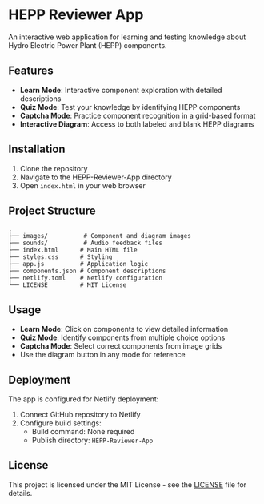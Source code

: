 # HEPP Reviewer App

An interactive web application for learning and testing knowledge about Hydro Electric Power Plant (HEPP) components.

## Features

- **Learn Mode**: Interactive component exploration with detailed descriptions
- **Quiz Mode**: Test your knowledge by identifying HEPP components
- **Captcha Mode**: Practice component recognition in a grid-based format
- **Interactive Diagram**: Access to both labeled and blank HEPP diagrams

## Installation

1. Clone the repository
2. Navigate to the HEPP-Reviewer-App directory
3. Open `index.html` in your web browser

## Project Structure

```
.
├── images/          # Component and diagram images
├── sounds/          # Audio feedback files
├── index.html      # Main HTML file
├── styles.css      # Styling
├── app.js          # Application logic
├── components.json # Component descriptions
├── netlify.toml    # Netlify configuration
└── LICENSE         # MIT License
```

## Usage

- **Learn Mode**: Click on components to view detailed information
- **Quiz Mode**: Identify components from multiple choice options
- **Captcha Mode**: Select correct components from image grids
- Use the diagram button in any mode for reference

## Deployment

The app is configured for Netlify deployment:
1. Connect GitHub repository to Netlify
2. Configure build settings:
   - Build command: None required
   - Publish directory: `HEPP-Reviewer-App`

## License

This project is licensed under the MIT License - see the [LICENSE](LICENSE) file for details.
